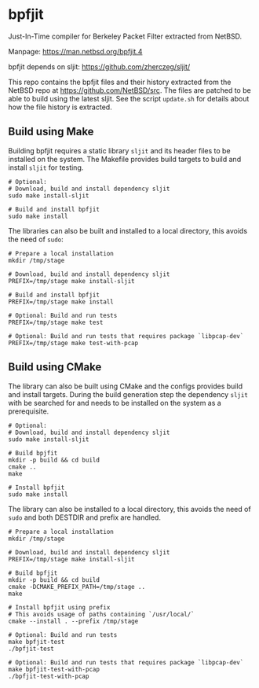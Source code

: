 # bpfjit

Just-In-Time compiler for Berkeley Packet Filter extracted from NetBSD.

Manpage: https://man.netbsd.org/bpfjit.4

bpfjit depends on sljit: https://github.com/zherczeg/sljit/

This repo contains the bpfjit files and their history extracted from the NetBSD
repo at https://github.com/NetBSD/src. The files are patched to be able
to build using the latest sljit. See the script `update.sh` for details
about how the file history is extracted.

## Build using Make

Building bpfjit requires a static library `sljit` and its header files to be
installed on the system. The Makefile provides build targets to build and
install `sljit` for testing.

```
# Optional:
# Download, build and install dependency sljit
sudo make install-sljit

# Build and install bpfjit
sudo make install
```

The libraries can also be built and installed to a local directory,
this avoids the need of `sudo`:

```
# Prepare a local installation
mkdir /tmp/stage

# Download, build and install dependency sljit
PREFIX=/tmp/stage make install-sljit

# Build and install bpfjit
PREFIX=/tmp/stage make install

# Optional: Build and run tests
PREFIX=/tmp/stage make test

# Optional: Build and run tests that requires package `libpcap-dev`
PREFIX=/tmp/stage make test-with-pcap
```

## Build using CMake

The library can also be built using CMake and the configs provides
build and install targets. During the build generation step the
dependency `sljit` with be searched for and needs to be installed
on the system as a prerequisite.

```
# Optional:
# Download, build and install dependency sljit
sudo make install-sljit

# Build bpjfit
mkdir -p build && cd build
cmake ..
make

# Install bpfjit
sudo make install
```

The library can also be installed to a local directory,
this avoids the need of `sudo` and both DESTDIR and prefix are
handled.

```
# Prepare a local installation
mkdir /tmp/stage

# Download, build and install dependency sljit
PREFIX=/tmp/stage make install-sljit

# Build bpfjit
mkdir -p build && cd build
cmake -DCMAKE_PREFIX_PATH=/tmp/stage ..
make

# Install bpfjit using prefix
# This avoids usage of paths containing `/usr/local/`
cmake --install . --prefix /tmp/stage

# Optional: Build and run tests
make bpfjit-test
./bpfjit-test

# Optional: Build and run tests that requires package `libpcap-dev`
make bpfjit-test-with-pcap
./bpfjit-test-with-pcap
```
